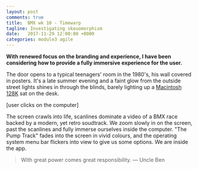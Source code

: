 ```yaml
---
layout: post
comments: true
title:  BMX wk 10 - Timewarp
tagline: Investigating skeuomorphism
date:   2017-11-29 12:00:00 +0000
categories: module3 agile
---
```


**With renewed focus on the branding and experience, I have been considering how to provide a fully immersive experience for the user.**

The door opens to a typical teenagers' room in the 1980's, his wall covered in posters. It's a late summer evening and a faint glow from the outside street lights shines in through the blinds, barely lighting up a [Macintosh 128K](https://www.wikiwand.com/en/Macintosh_128K) sat on the desk.

[user clicks on the computer]

The screen crawls into life, scanlines dominate a video of a BMX race backed by a modern, yet retro soudtrack. We zoom slowly in on the screen, past the scanlines and fully immerse ourselves inside the computer. "The Pump Track" fades into the screen in vivid colours, and the operating system menu bar flickers into view to give us some options. We are inside the app.

> With great power comes great responsibility. — Uncle Ben
